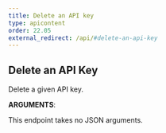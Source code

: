 ```yaml
---
title: Delete an API key
type: apicontent
order: 22.05
external_redirect: /api/#delete-an-api-key
---
```


## Delete an API Key

Delete a given API key.

**ARGUMENTS**:

This endpoint takes no JSON arguments.

